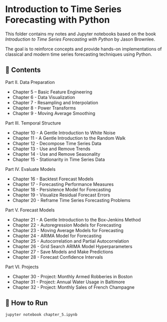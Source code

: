 # Introduction to Time Series Forecasting with Python

This folder contains my notes and Jupyter notebooks based on the book *Introduction to Time Series Forecasting with Python* by Jason Brownlee.

The goal is to reinforce concepts and provide hands-on implementations of classical and modern time series forecasting techniques using Python.

## 📖 Contents 
Part II. Data Preparation
- Chapter 5 – Basic Feature Engineering
- Chapter 6 - Data Visualization
- Chapter 7 - Resampling and Interpolation
- Chapter 8 - Power Transforms
- Chapter 9 - Moving Average Smoothing
  
Part III. Temporal Structure
- Chapter 10 - A Gentle Introduction to White Noise
- Chapter 11 - A Gentle Introduction to the Random Walk
- Chapter 12 - Decompose Time Series Data
- Chapter 13 - Use and Remove Trends
- Chapter 14 - Use and Remove Seasonality
- Chapter 15 - Stationarity in Time Series Data

Part IV. Evaluate Models
- Chapter 16 - Backtest Forecast Models
- Chapter 17 - Forecasting Performance Measures
- Chapter 18 - Persistence Model for Forecasting
- Chapter 19 - Visualize Residual Forecast Errors
- Chapter 20 - Reframe Time Series Forecasting Problems

Part V. Forecast Models
- Chapter 21 - A Gentle Introduction to the Box-Jenkins Method
- Chapter 22 - Autoregression Models for Forecasting
- Chapter 23 - Moving Average Models for Forecasting
- Chapter 24 - ARIMA Model for Forecasting
- Chapter 25 - Autocorrelation and Partial Autocorrelation
- Chapter 26 - Grid Search ARIMA Model Hyperparameters
- Chapter 27 - Save Models and Make Predictions
- Chapter 28 - Forecast Confidence Intervals

Part VI. Projects
- Chapter 30 - Project: Monthly Armed Robberies in Boston
- Chapter 31 - Project: Annual Water Usage in Baltimore
- Chapter 32 - Project: Monthly Sales of French Champagne



## 🚀 How to Run
```bash
jupyter notebook chapter_5.ipynb
